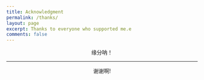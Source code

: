 ```yaml
---
title: Acknowledgment
permalink: /thanks/
layout: page
excerpt: Thanks to everyone who supported me.e
comments: false
---
```


<div style="text-align: center;">缘分呐！</div>

<hr>

<div style="text-align: center;">谢谢啊!</div>


